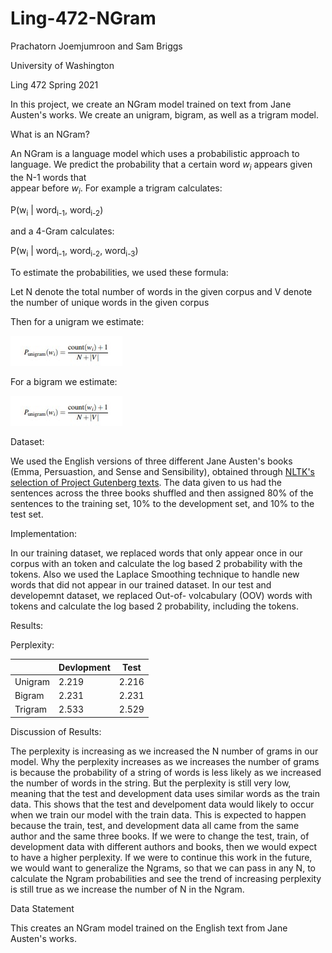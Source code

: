# Ling-472-NGram

Prachatorn Joemjumroon and Sam Briggs

University of Washington

Ling 472 Spring 2021

In this project, we create an NGram model trained on text from Jane Austen's works. 
We create an unigram, bigram, as well as a trigram model.

What is an NGram?

An NGram is a language model which uses a probabilistic approach to language.
We predict the probability that a certain word *w<sub>i* appears given the N-1 words that  
appear before *w<sub>i*.
For example a trigram calculates:

P(w<sub>i</sub> | word<sub>i-1</sub>, word<sub>i-2</sub>)

and a 4-Gram calculates:

P(w<sub>i</sub> | word<sub>i-1</sub>, word<sub>i-2</sub>, word<sub>i-3</sub>)


To estimate the probabilities, we used these formula:

Let N denote the total number of words in the given corpus and V denote the number of unique words in the given corpus

Then for a unigram we estimate:

![unigram equation](unigram_equation.jpg?raw=true "Unigram Equation")

For a bigram we estimate:

![bigram_equation](unigram_equation.jpg?raw=true "Bigram Equation")

Dataset:

We used the English versions of three different Jane Austen's books (Emma, Persuastion, and Sense and Sensibility), obtained through [NLTK's selection of Project Gutenberg texts](http://www.nltk.org/book/ch02.html). The data given to us had the sentences across the three books shuffled and then assigned 80% of the sentences to the training set, 10% to the development set, and 10% to the test set.

Implementation:

In our training dataset, we replaced words that only appear once in our corpus with an <UNK> token and calculate the log based 2 probability with the <UNK> tokens. Also we used the Laplace Smoothing technique to handle new words that did not appear in our trained dataset. In our test and developemnt dataset, we replaced Out-of- volcabulary (OOV) words with <UNK> tokens and calculate the log based 2 probability, including the <UNK> tokens.

Results:

Perplexity:

|         | Devlopment | Test  |
|---------|------------|-------|
| Unigram | 2.219      | 2.216 |
| Bigram  | 2.231      | 2.231 |
| Trigram | 2.533      | 2.529 |

Discussion of Results:

The perplexity is increasing as we increased the N number of grams in our model. Why the perplexity increases as we increases the number of grams is because the probability of a string of words is less likely as we increased the number of words in the string. But the perplexity is still very low, meaning that the test and development data uses similar words as the train data.  This shows that the test and develpoment data would likely to occur when we train our model with the train data. This is expected to happen because the train, test, and development data all came from the same author and the same three books. If we were to change the test, train, of development data with different authors and books, then we would expect to have a higher perplexity. If we were to continue this work in the future, we would want to generalize the Ngrams, so that we can pass in any N, to calculate the Ngram probabilities and see the trend of increasing perplexity is still true as we increase the number of N in the Ngram.

Data Statement

This creates an NGram model trained on the English text from Jane Austen's works.


